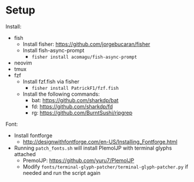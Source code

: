 # Setup

Install:
- fish
    - Install fisher: https://github.com/jorgebucaran/fisher
    - Install fish-async-prompt
        - `fisher install acomagu/fish-async-prompt`
- neovim
- tmux
- fzf
    - Install fzf.fish via fisher
        - `fisher install PatrickF1/fzf.fish`
    - Install the following commands:
        - bat: https://github.com/sharkdp/bat
        - fd: https://github.com/sharkdp/fd
        - rg: https://github.com/BurntSushi/ripgrep

Font:
- Install fontforge
    - http://designwithfontforge.com/en-US/Installing_Fontforge.html
- Running `patch_fonts.sh` will install PlemolJP with terminal glyphs attached
    - PremolJP: https://github.com/yuru7/PlemolJP
    - Modify `fonts/terminal-glyph-patcher/terminal-glyph-patcher.py` if needed and run the script again
